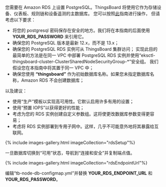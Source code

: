 您需要在 Amazon RDS 上设置 PostgreSQL。ThingsBoard 将使用它作为存储设备、仪表板、规则链和设备遥测的主数据库。
您可以按照[此](https://docs.aws.amazon.com/AmazonRDS/latest/UserGuide/CHAP_GettingStarted.CreatingConnecting.PostgreSQL.html)指南进行操作，
但请考虑以下要求：

* 将您的 postgresql 密码保存在安全的地方。我们将在本指南的后面使用 **YOUR_RDS_PASSWORD** 来引用它。
* 确保您的 PostgreSQL 版本是最新 12.x，而不是 13.x；
* 确保您的 PostgreSQL RDS 实例可从 ThingsBoard 集群访问；
实现此目的最简单的方法是在同一 VPC 中部署 PostgreSQL RDS 实例并使用“eksctl-thingsboard-cluster-ClusterSharedNodeSecurityGroup-*”安全组。
我们假设您在本指南中将其置于同一 VPC 中；
* 确保您使用 **“thingsboard”** 作为初始数据库名称。如果您未指定数据库名称，Amazon RDS 不会创建数据库；

以及建议：

* 使用“生产”模板以实现高可用性。它默认启用许多有用的设置；
* 使用“预置 IOPS”以获得更好的性能；
* 考虑为您的 RDS 实例创建自定义参数组。这将使更改数据库参数变得更容易；
* 考虑将 RDS 实例部署到专用子网中。这样，几乎不可能意外地将其暴露给互联网。

{% include images-gallery.html imageCollection="rdsSetup"%}

一旦数据库切换到“可用”状态，导航到“连接和安全”并复制端点值。

{% include images-gallery.html imageCollection="rdsEndpointUrl"%}

编辑“tb-node-db-configmap.yml”并替换 **YOUR_RDS_ENDPOINT_URL** 和 **YOUR_RDS_PASSWORD**。